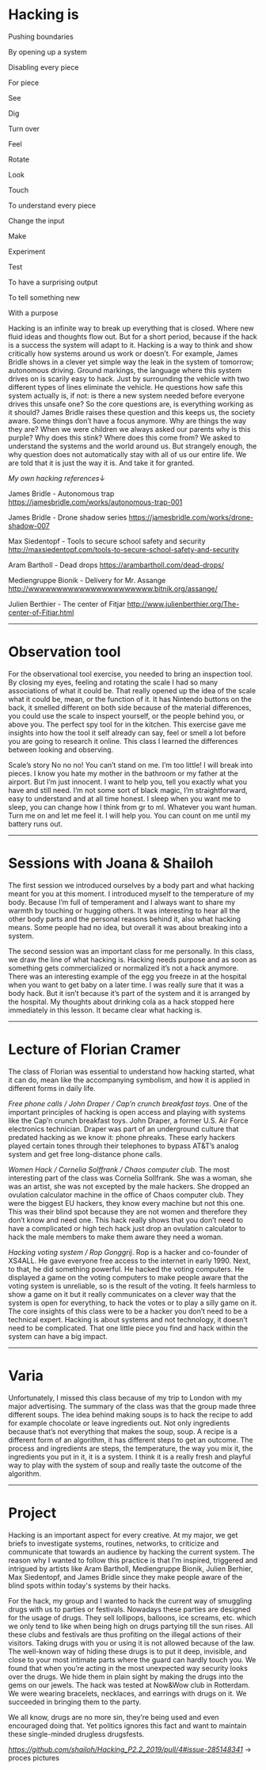 # Hacking is 

<p>Pushing boundaries</p>
<p>By opening up a system</p>
<p>Disabling every piece</p>
<p>For piece</p>
<p>See</p>
<p>Dig</p>
<p>Turn over</p>
<p>Feel</p>
<p>Rotate</p>
<p>Look</p>
<p>Touch</p>
<p>To understand every piece</p>
<p>Change the input</p>
<p>Make</p>
<p>Experiment</p>
<p>Test</p>
<p>To have a surprising output</p>
<p>To tell something new</p>
<p>With a purpose</p>

Hacking is an infinite way to break up everything that is closed. Where new fluid ideas and thoughts flow out. But for a short period, because if the hack is a success the system will adapt to it. Hacking is a way to think and show critically how systems around us work or doesn’t. For example, James Bridle shows in a clever yet simple way the leak in the system of tomorrow; autonomous driving. Ground markings, the language where this system drives on is scarily easy to hack. Just by surrounding the vehicle with two different types of lines eliminate the vehicle. He questions how safe this system actually is, if not: is there a new system needed before everyone drives this unsafe one? So the core questions are, is everything working as it should? James Bridle raises these question and this keeps us, the society aware. Some things don’t have a focus anymore. Why are things the way they are? When we were children we always asked our parents why is this purple? Why does this stink? Where does this come from? We asked to understand the systems and the world around us. But strangely enough, the why question does not automatically stay with all of us our entire life. We are told that it is just the way it is. And take it for granted.

*My own hacking references*↓

James Bridle - Autonomous trap 
https://jamesbridle.com/works/autonomous-trap-001

James Bridle - Drone shadow series
https://jamesbridle.com/works/drone-shadow-007

Max Siedentopf - Tools to secure school safety and security 
http://maxsiedentopf.com/tools-to-secure-school-safety-and-security

Aram Bartholl - Dead drops
https://arambartholl.com/dead-drops/

Mediengruppe Bionik - Delivery for Mr. Assange
http://wwwwwwwwwwwwwwwwwwwwww.bitnik.org/assange/

Julien Berthier - The center of Fitjar
http://www.julienberthier.org/The-center-of-Fitjar.html

<hr />

# Observation tool 
For the observational tool exercise, you needed to bring an inspection tool. By closing my eyes, feeling and rotating the scale I had so many associations of what it could be. That really opened up the idea of the scale what it could be, mean, or the function of it. It has Nintendo buttons on the back, it smelled different on both side because of the material differences, you could use the scale to inspect yourself, or the people behind you, or above you. The perfect spy tool for in the kitchen. This exercise gave me insights into how the tool it self already can say, feel or smell a lot before you are going to research it online. This class I learned the differences between looking and observing. 

Scale’s story
No no no! You can’t stand on me. I’m too little! I will break into pieces. I know you hate my mother in the bathroom or my father at the airport. But I’m just innocent. I want to help you, tell you exactly what you have and still need. I’m not some sort of black magic, I’m straightforward, easy to understand and at all time honest. I sleep when you want me to sleep, you can change how I think from gr to ml. Whatever you want human. Turn me on and let me feel it. I will help you. You can count on me until my battery runs out.

<hr />

# Sessions with Joana & Shailoh   
The first session we introduced ourselves by a body part and what hacking meant for you at this moment. I introduced myself to the temperature of my body. Because I’m full of temperament and I always want to share my warmth by touching or hugging others. It was interesting to hear all the other body parts and the personal reasons behind it, also what hacking means. Some people had no idea, but overall it was about breaking into a system. 

The second session was an important class for me personally. In this class, we draw the line of what hacking is. Hacking needs purpose and as soon as something gets commercialized or normalized it’s not a hack anymore. There was an interesting example of the egg you freeze in at the hospital when you want to get baby on a later time. I was really sure that it was a body hack. But it isn’t because it’s part of the system and it is arranged by the hospital. My thoughts about drinking cola as a hack stopped here immediately in this lesson. It became clear what hacking is. 

<hr />

# Lecture of Florian Cramer 
The class of Florian was essential to understand how hacking started, what it can do, mean like the accompanying symbolism, and how it is applied in different forms in daily life.

*Free phone calls / John Draper / Cap’n crunch breakfast toys*. One of the important principles of hacking is open access and playing with systems like the Cap’n crunch breakfast toys. John Draper, a former U.S. Air Force electronics technician. Draper was part of an underground culture that predated hacking as we know it: phone phreaks. These early hackers played certain tones through their telephones to bypass AT&T’s analog system and get free long-distance phone calls.

*Women Hack / Cornelia Solffrank / Chaos computer club*. The most interesting part of the class was Cornelia Sollfrank. She was a woman, she was an artist, she was not excepted by the male hackers. She dropped an ovulation calculator machine in the office of Chaos computer club. They were the biggest EU hackers, they know every machine but not this one. This was their blind spot because they are not women and therefore they don’t know and need one. This hack really shows that you don’t need to have a complicated or high tech hack just drop an ovulation calculator to hack the male members to make them aware they need a woman. 

*Hacking voting system / Rop Gonggrij*. Rop is a hacker and co-founder of XS4ALL. He gave everyone free access to the internet in early 1990. Next, to that, he did something powerful. He hacked the voting computers. He displayed a game on the voting computers to make people aware that the voting system is unreliable, so is the result of the voting. It feels harmless to show a game on it but it really communicates on a clever way that the system is open for everything, to hack the votes or to play a silly game on it. 
The core insights of this class were to be a hacker you don’t need to be a technical expert. Hacking is about systems and not technology, it doesn’t need to be complicated. That one little piece you find and hack within the system can have a big impact.

<hr />

# Varia 
Unfortunately, I missed this class because of my trip to London with my major advertising. The summary of the class was that the group made three different soups. The idea behind making soups is to hack the recipe to add for example chocolate or leave ingredients out. Not only ingredients because that’s not everything that makes the soup, soup. A recipe is a different form of an algorithm, it has different steps to get an outcome. The process and ingredients are steps, the temperature, the way you mix it, the ingredients you put in it, it is a system. I think it is a really fresh and playful way to play with the system of soup and really taste the outcome of the algorithm. 

<hr />

# Project 
Hacking is an important aspect for every creative. At my major, we get briefs to investigate systems, routines, networks, to criticize and communicate that towards an audience by hacking the current system. The reason why I wanted to follow this practice is that I’m inspired, triggered and intrigued by artists like Aram Bartholl, Mediengruppe Bionik, Julien Berhier, Max Siedentopf, and James Bridle since they make people aware of the blind spots within today's systems by their hacks.

For the hack, my group and I wanted to hack the current way of smuggling drugs with us to parties or festivals. Nowadays these parties are designed for the usage of drugs. They sell lollipops, balloons, ice screams, etc. which we only tend to like when being high on drugs partying till the sun rises. All these clubs and festivals are thus profiting on the illegal actions of their visitors. Taking drugs with you or using it is not allowed because of the law. The well-known way of hiding these drugs is to put it deep, invisible, and close to your most intimate parts where the guard can hardly touch you. We found that when you’re acting in the most unexpected way security looks over the drugs. We hide them in plain sight by making the drugs into the gems on our jewels. The hack was tested at Now&Wow club in Rotterdam. We were wearing bracelets, necklaces, and earrings with drugs on it. We succeeded in bringing them to the party. 

We all know, drugs are no more sin, they’re being used and even encouraged doing that. Yet politics ignores this fact and want to maintain these single-minded drugless drugsfests.

*https://github.com/shailoh/Hacking_P2.2_2019/pull/4#issue-285148341* → proces pictures 
